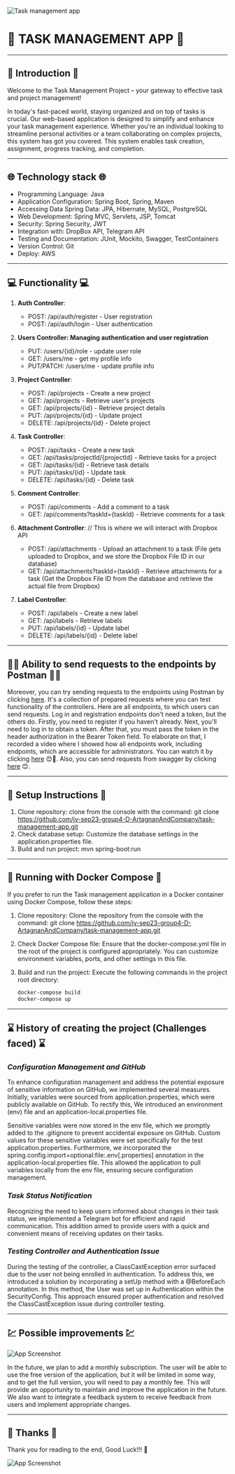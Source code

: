 ![Task management app](https://miro.medium.com/v2/resize:fit:720/format:webp/1*8G1vA7egoxrL4Bb7RAgnPQ.jpeg)
# 📅 TASK MANAGEMENT APP 📅
___
## 👋 Introduction 👋
Welcome to the Task Management Project – your gateway to effective task and project management!

In today's fast-paced world, staying organized and on top of tasks is crucial.
Our web-based application is designed to simplify and enhance your task management experience.
Whether you're an individual looking to streamline personal activities or a team collaborating on complex projects, this system has got you covered.
This system enables task creation, assignment, progress tracking, and completion.
___
## 🌐 Technology stack 🌐
* Programming Language: Java
* Application Configuration: Spring Boot, Spring, Maven
* Accessing Data Spring Data: JPA, Hibernate, MySQL, PostgreSQL
* Web Development: Spring MVC, Servlets, JSP, Tomcat
* Security: Spring Security, JWT
* Integration with: DropBox API, Telegram API
* Testing and Documentation: JUnit, Mockito, Swagger, TestContainers
* Version Control: Git
* Deploy: AWS
___
## 💻 Functionality 💻
1. **Auth Controller**:
    - POST: /api/auth/register - User registration
    - POST: /api/auth/login - User authentication

2. **Users Controller: Managing authentication and user registration**
    - PUT: /users/{id}/role - update user role
    - GET: /users/me - get my profile info
    - PUT/PATCH: /users/me - update profile info

3. **Project Controller**:
    - POST: /api/projects - Create a new project
    - GET: /api/projects - Retrieve user's projects
    - GET: /api/projects/{id} - Retrieve project details
    - PUT: /api/projects/{id} - Update project
    - DELETE: /api/projects/{id} - Delete project

4. **Task Controller**:
    - POST: /api/tasks - Create a new task
    - GET: /api/tasks/projectId/{projectId} - Retrieve tasks for a project
    - GET: /api/tasks/{id} - Retrieve task details
    - PUT: /api/tasks/{id} - Update task
    - DELETE: /api/tasks/{id} - Delete task

5. **Comment Controller**:
    - POST: /api/comments - Add a comment to a task
    - GET: /api/comments?taskId={taskId} - Retrieve comments for a task

6. **Attachment Controller**:  // This is where we will interact with Dropbox API
    - POST: /api/attachments - Upload an attachment to a task (File gets uploaded to Dropbox, and we store the Dropbox File ID in our database)
    - GET: /api/attachments?taskId={taskId} - Retrieve attachments for a task (Get the Dropbox File ID from the database and retrieve the actual file from Dropbox)

7. **Label Controller**:
    - POST: /api/labels - Create a new label
    - GET: /api/labels - Retrieve labels
    - PUT: /api/labels/{id} - Update label
    - DELETE: /api/labels/{id} - Delete label
___
## 👨‍🚀 Ability to send requests to the endpoints by Postman 👨‍🚀
Moreover, you can try sending requests to the endpoints using Postman by clicking [here](https://www.postman.com/lunar-module-cosmologist-43034160/workspace/my-projects/collection/31108999-59b72060-37e1-4d64-a2b3-82b649343457?action=share&creator=31108999).
It's a collection of prepared requests where you can test functionality of the controllers.
Here are all endpoints, to which users can send requests. Log in and registration endpoints don't need a token, but the others do.
Firstly, you need to register if you haven't already. Next, you'll need to log in to obtain a token.
After that, you must pass the token in the header authorization in the Bearer Token field.
To elaborate on that, I recorded a video where I showed how all endpoints work, including endpoints, which are accessible for administrators.
You can watch it by clicking [here](https://www.loom.com/share/53573f09fe684103896f3e9107d278fe) 😊🎥.
Also, you can send requests from swagger by clicking [here](http://ec2-54-236-111-138.compute-1.amazonaws.com/swagger-ui/index.html#/) 😊.
___
## 🧰 Setup Instructions 🧰
1. Clone repository: clone from the console with the command: git clone https://github.com/jv-sep23-group4-D-ArtagnanAndCompany/task-management-app.git
2. Check database setup: Customize the database settings in the application.properties file.
3. Build and run project: mvn spring-boot:run
___
## 🐳 Running with Docker Compose 🐳
If you prefer to run the Task management application in a Docker container using Docker Compose, follow these steps:

1. Clone repository: Clone the repository from the console with the command: git clone https://github.com/jv-sep23-group4-D-ArtagnanAndCompany/task-management-app.git

2. Check Docker Compose file: Ensure that the docker-compose.yml file in the root of the project is configured appropriately. You can customize environment variables, ports, and other settings in this file.

3. Build and run the project: Execute the following commands in the project root directory:
   ```bash
   docker-compose build
   docker-compose up
___
## ⌛ History of creating the project (Challenges faced) ⌛
### _Configuration Management and GitHub_
To enhance configuration management and address the potential exposure of sensitive information on GitHub, we implemented several measures. 
Initially, variables were sourced from application.properties, which were publicly available on GitHub. 
To rectify this, We introduced an environment (env) file and an application-local.properties file.

Sensitive variables were now stored in the env file, which we promptly added to the .gitignore to prevent accidental exposure on GitHub. 
Custom values for these sensitive variables were set specifically for the test application.properties. 
Furthermore, we incorporated the spring.config.import=optional:file:.env[.properties] annotation in the application-local.properties file. 
This allowed the application to pull variables locally from the env file, ensuring secure configuration management.
### _Task Status Notification_
Recognizing the need to keep users informed about changes in their task status, we implemented a Telegram bot for efficient and rapid communication. 
This addition aimed to provide users with a quick and convenient means of receiving updates on their tasks.
### _Testing Controller and Authentication Issue_
During the testing of the controller, a ClassCastException error surfaced due to the user not being enrolled in authentication. 
To address this, we introduced a solution by incorporating a setUp method with a @BeforeEach annotation. 
In this method, the User was set up in Authentication within the SecurityConfig. 
This approach ensured proper authentication and resolved the ClassCastException issue during controller testing.
___
## 💹 Possible improvements 💹
![App Screenshot](https://media3.giphy.com/media/KEeyysnlLdJ4afgEhk/giphy.gif)



In the future, we plan to add a monthly subscription.
The user will be able to use the free version of the application, but it will be limited in some way,
and to get the full version, you will need to pay a monthly fee.
This will provide an opportunity to maintain and improve the application in the future.
We also want to integrate a feedback system to receive feedback from users and implement appropriate changes.
___
## 💟 Thanks 💟
Thank you for reading to the end, Good Luck!!! 🌈


![App Screenshot](https://gifsec.com/wp-content/uploads/2022/10/good-luck-gif-1.gif)
